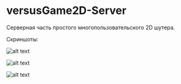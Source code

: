 # versusGame2D-Server
Серверная часть простого многопользовательского 2D шутера.

Скриншоты:

![alt text](https://github.com/DeltaThreeEight/versusGame2D-Client/blob/master/images/1.png?raw=true)

![alt text](https://github.com/DeltaThreeEight/versusGame2D-Client/blob/master/images/2.png?raw=true)

![alt text](https://github.com/DeltaThreeEight/versusGame2D-Client/blob/master/images/3.png?raw=true)
